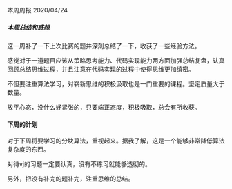 本周周报 2020/04/24

##### 本周总结和感想

这一周补了一下上次比赛的题并深刻总结了一下，收获了一些经验方法。

感觉对于一道题目应该从策略思考能力、代码实现能力两方面加强总结复盘，认真回顾总结思维过程，并且注意在代码实现的过程中使得思维更加缜密。

不但要注重算法学习，对崭新思维的积极汲取也是一门重要的课程。坚定质量大于数量。

放平心态，没什么好紧张的，只要端正态度，积极吸取，总会有所收获。

#### 下周的计划

对于下周将要学习的分块算法，重视起来。据我了解，这是一个能够非常降低算法复杂度的东西。

对待vj的习题一定要认真，没有不练习就能够透彻的。

另外，把没有补完的题补完，注重思维的总结。

 